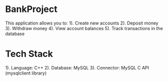 # BankProject
This application allows you to:
1). Create new accounts
2). Deposit money
3). Withdraw money
4). View account balances
5). Track transactions in the database

# Tech Stack
1). Language: C++
2). Database: MySQL
3). Connector: MySQL C API (mysqlclient library)

